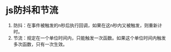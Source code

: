 # js防抖和节流

1. 防抖：在事件被触发的n秒后执行回调，如果在这n秒内又被触发，则重新计时。
2. 节流：规定在一个单位时间内，只能触发一次函数。如果这个单位时间内触发多次函数，只有一次生效。
